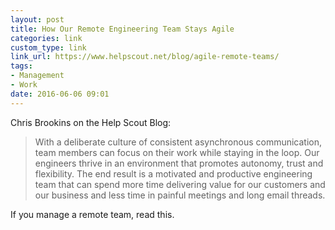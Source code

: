 ```yaml
---
layout: post
title: How Our Remote Engineering Team Stays Agile
categories: link
custom_type: link
link_url: https://www.helpscout.net/blog/agile-remote-teams/
tags:
- Management
- Work
date: 2016-06-06 09:01
---
```

Chris Brookins on the Help Scout Blog:

> With a deliberate culture of consistent asynchronous communication, team members can focus on their work while staying in the loop. Our engineers thrive in an environment that promotes autonomy, trust and flexibility. The end result is a motivated and productive engineering team that can spend more time delivering value for our customers and our business and less time in painful meetings and long email threads.

If you manage a remote team, read this.
